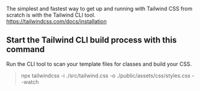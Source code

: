The simplest and fastest way to get up and running with Tailwind CSS from scratch is with the Tailwind CLI tool.
https://tailwindcss.com/docs/installation

## Start the Tailwind CLI build process with this command
Run the CLI tool to scan your template files for classes and build your CSS.

> npx tailwindcss -i ./src/tailwind.css -o ./public/assets/css/styles.css --watch